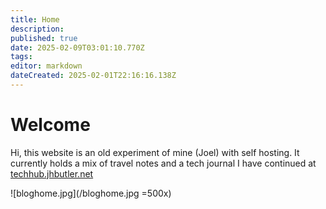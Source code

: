 ```yaml
---
title: Home
description: 
published: true
date: 2025-02-09T03:01:10.770Z
tags: 
editor: markdown
dateCreated: 2025-02-01T22:16:16.138Z
---
```


# Welcome

Hi, this website is an old experiment of mine (Joel) with self hosting. It currently holds a mix of travel notes and a tech journal I have continued at [techhub.jhbutler.net](https://techhub.jhbutler.net)



![bloghome.jpg](/bloghome.jpg =500x)
